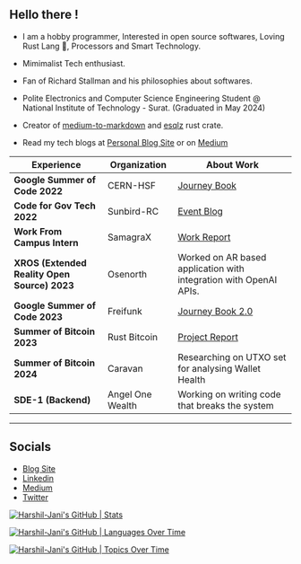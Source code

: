 ## Hello there !

- I am a hobby programmer, Interested in open source softwares, Loving Rust Lang 🦀, Processors and Smart Technology.

- Mimimalist Tech enthusiast.

- Fan of Richard Stallman and his philosophies about softwares.

- Polite Electronics and Computer Science Engineering Student @ National Institute of Technology - Surat. (Graduated in May 2024)

- Creator of [medium-to-markdown](https://crates.io/crates/medium-to-markdown) and [esqlz](https://crates.io/crates/esqlz) rust crate.

- Read my tech blogs at [Personal Blog Site](https://harshil.prose.sh/) or on [Medium](https://medium.com/@harshiljani2002)

Experience | Organization | About Work |
---|---|---|
**Google Summer of Code 2022** | CERN-HSF | [Journey Book](https://harshil-jani.github.io/GSOC-book/)|
**Code for Gov Tech 2022** | Sunbird-RC | [Event Blog](https://medium.com/@harshiljani2002/independence-in-indian-computing-industry-ceb27fc047cb) |
**Work From Campus Intern** | SamagraX |[Work Report](https://gist.github.com/Harshil-Jani/7c9734a30038b837fc759f064578ca5f)|
**XROS (Extended Reality Open Source) 2023** | Osenorth | Worked on AR based application with integration with OpenAI APIs. |
**Google Summer of Code 2023** | Freifunk | [Journey Book 2.0](https://github.com/Harshil-Jani/GSoC-Book-2.0) | 
**Summer of Bitcoin 2023** | Rust Bitcoin | [Project Report](https://gist.github.com/Harshil-Jani/1f984abed6e2991add7a64b4965265da) | 
**Summer of Bitcoin 2024** | Caravan | Researching on UTXO set for analysing Wallet Health | 
**SDE-1 (Backend)** | Angel One Wealth | Working on writing code that breaks the system |
<!-- ----------- HEAD SECTION ------------ -->
  
---
<!-- ----------- HEAD SECTION END ------------ -->

<!-- ----------- CONNECT WITH ME SECTION ------------ -->

## Socials
- [Blog Site](https://harshil.prose.sh/) 
- [Linkedin](https://linkedin.com/in/harshil1)
- [Medium](https://medium.com/@harshiljani2002)
- [Twitter](https://twitter.com/harshil_jani28)


[![Harshil-Jani's GitHub | Stats](https://stats.quira.sh/Harshil-Jani/github?theme=dark)](https://quira.sh?utm_source=widgets&utm_campaign=Harshil-Jani)

[![Harshil-Jani's GitHub | Languages Over Time](https://stats.quira.sh/Harshil-Jani/languages-over-time?theme=dark)](https://quira.sh?utm_source=widgets&utm_campaign=Harshil-Jani)

[![Harshil-Jani's GitHub | Topics Over Time](https://stats.quira.sh/Harshil-Jani/topics-over-time?theme=dark)](https://quira.sh?utm_source=widgets&utm_campaign=Harshil-Jani)
